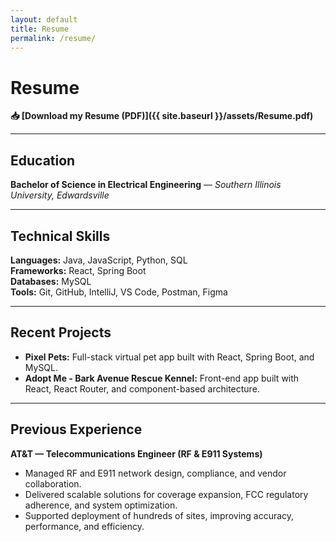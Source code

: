 ```yaml
---
layout: default
title: Resume
permalink: /resume/
---
```


# Resume

**📥 [Download my Resume (PDF)]({{ site.baseurl }}/assets/Resume.pdf)**

---

## Education
**Bachelor of Science in Electrical Engineering** — *Southern Illinois University, Edwardsville*

---

## Technical Skills
**Languages:** Java, JavaScript, Python, SQL  
**Frameworks:** React, Spring Boot  
**Databases:** MySQL  
**Tools:** Git, GitHub, IntelliJ, VS Code, Postman, Figma

---

## Recent Projects
- **Pixel Pets:** Full-stack virtual pet app built with React, Spring Boot, and MySQL.
- **Adopt Me - Bark Avenue Rescue Kennel:** Front-end app built with React, React Router, and component-based architecture.

---

## Previous Experience
**AT&T — Telecommunications Engineer (RF & E911 Systems)**  
- Managed RF and E911 network design, compliance, and vendor collaboration.
- Delivered scalable solutions for coverage expansion, FCC regulatory adherence, and system optimization.
- Supported deployment of hundreds of sites, improving accuracy, performance, and efficiency.

